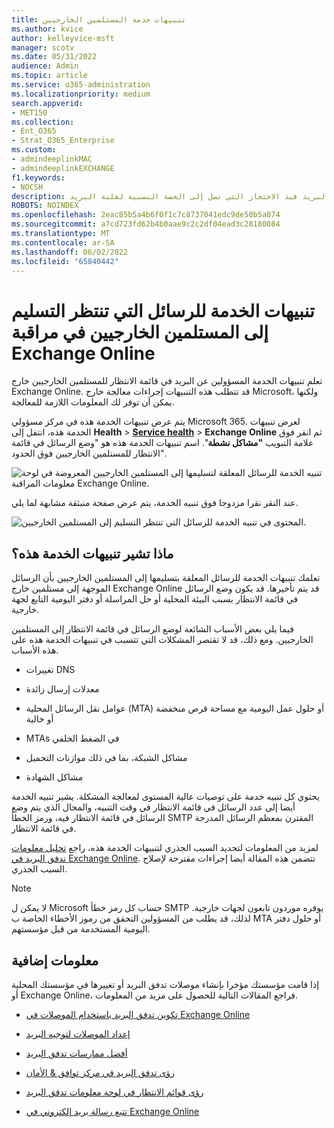 ```yaml
---
title: تنبيهات خدمة المستلمين الخارجيين
ms.author: kvice
author: kelleyvice-msft
manager: scotv
ms.date: 05/31/2022
audience: Admin
ms.topic: article
ms.service: o365-administration
ms.localizationpriority: medium
search.appverid:
- MET150
ms.collection:
- Ent_O365
- Strat_O365_Enterprise
ms.custom:
- admindeeplinkMAC
- admindeeplinkEXCHANGE
f1.keywords:
- NOCSH
description: استخدم تنبيهات خدمة المستلمين الخارجيين لمراقبة علب البريد قيد الاحتجاز التي تصل إلى الحصة النسبية لعلبة البريد.
ROBOTS: NOINDEX
ms.openlocfilehash: 2eac85b5a4b6f0f1c7c8737041edc9de50b5a074
ms.sourcegitcommit: a7cd723fd62b4b0aae9c2c2df04ead3c28180084
ms.translationtype: MT
ms.contentlocale: ar-SA
ms.lasthandoff: 06/02/2022
ms.locfileid: "65840442"
---
```

# <a name="service-alerts-for-messages-pending-delivery-to-external-recipients-in-exchange-online-monitoring"></a>تنبيهات الخدمة للرسائل التي تنتظر التسليم إلى المستلمين الخارجيين في مراقبة Exchange Online

تعلم تنبيهات الخدمة المسؤولين عن البريد في قائمة الانتظار للمستلمين الخارجيين خارج Exchange Online. قد تتطلب هذه التنبيهات إجراءات معالجة خارج Microsoft، ولكنها يمكن أن توفر لك المعلومات اللازمة للمعالجة.

يتم عرض تنبيهات الخدمة هذه في مركز مسؤولي Microsoft 365. لعرض تنبيهات الخدمة هذه، انتقل إلى **Health** >  <a href="https://go.microsoft.com/fwlink/p/?linkid=842900" target="_blank">**Service health**</a> >  **Exchange Online** ثم انقر فوق علامة التبويب **"مشاكل نشطة**". اسم تنبيهات الخدمة هذه هو "وضع الرسائل في قائمة الانتظار للمستلمين الخارجيين فوق الحدود".

![تنبيه الخدمة للرسائل المعلقة لتسليمها إلى المستلمين الخارجيين المعروضة في لوحة معلومات المراقبة Exchange Online.](../media/microsoft-365-exchange-monitoring/ExternalRecipientsServiceAlerts1.png)

عند النقر نقرا مزدوجا فوق تنبيه الخدمة، يتم عرض صفحة منبثقة مشابهة لما يلي.

![المحتوى في تنبيه الخدمة للرسائل التي تنتظر التسليم إلى المستلمين الخارجيين.](../media/microsoft-365-exchange-monitoring/ExternalRecipientsServiceAlerts2.png)

## <a name="what-do-these-service-alerts-indicate"></a>ماذا تشير تنبيهات الخدمة هذه؟

تعلمك تنبيهات الخدمة للرسائل المعلقة بتسليمها إلى المستلمين الخارجيين بأن الرسائل الموجهة إلى مستلمين خارج Exchange Online قد يتم تأخيرها. قد يكون وضع الرسائل في قائمة الانتظار بسبب البيئة المحلية أو حل المراسلة أو دفتر اليومية التابع لجهة خارجية.

فيما يلي بعض الأسباب الشائعة لوضع الرسائل في قائمة الانتظار إلى المستلمين الخارجيين. ومع ذلك، قد لا تقتصر المشكلات التي تتسبب في تنبيهات الخدمة هذه على هذه الأسباب.

- تغييرات DNS

- معدلات إرسال زائدة

- عوامل نقل الرسائل المحلية (MTA) أو حلول عمل اليومية مع مساحة قرص منخفضة أو خالية

- MTAs في الضغط الخلفي

- مشاكل الشبكة، بما في ذلك موازنات التحميل

- مشاكل الشهادة

يحتوي كل تنبيه خدمة على توصيات عالية المستوى لمعالجة المشكلة. يشير تنبيه الخدمة أيضا إلى عدد الرسائل في قائمة الانتظار في وقت التنبيه، والمجال الذي يتم وضع الرسائل في قائمة الانتظار فيه، ورمز الخطأ SMTP المقترن بمعظم الرسائل المدرجة في قائمة الانتظار.

لمزيد من المعلومات لتحديد السبب الجذري لتنبيهات الخدمة هذه، راجع [تحليل معلومات تدفق البريد في Exchange Online](../security/office-365-security/mail-flow-intelligence-in-office-365.md). تتضمن هذه المقالة أيضا إجراءات مقترحة لإصلاح السبب الجذري.

> [!NOTE]
> لا يمكن ل Microsoft حساب كل رمز خطأ SMTP يوفره موردون تابعون لجهات خارجية. لذلك، قد يطلب من المسؤولين التحقق من رموز الأخطاء الخاصة ب MTA أو حلول دفتر اليومية المستخدمة من قبل مؤسستهم.

## <a name="more-information"></a>معلومات إضافية

إذا قامت مؤسستك مؤخرا بإنشاء موصلات تدفق البريد أو تغييرها في مؤسستك المحلية أو Exchange Online، فراجع المقالات التالية للحصول على مزيد من المعلومات.

- [تكوين تدفق البريد باستخدام الموصلات في Exchange Online](/exchange/mail-flow-best-practices/use-connectors-to-configure-mail-flow/use-connectors-to-configure-mail-flow)

- [إعداد الموصلات لتوجيه البريد](/exchange/mail-flow-best-practices/use-connectors-to-configure-mail-flow/set-up-connectors-to-route-mail)

- [أفضل ممارسات تدفق البريد](/exchange/mail-flow-best-practices/mail-flow-best-practices)

- [رؤى تدفق البريد في مركز توافق & الأمان](/microsoft-365/security/office-365-security/mail-flow-insights-v2)

- [رؤى قوائم الانتظار في لوحة معلومات تدفق البريد](/microsoft-365/security/office-365-security/mfi-queue-alerts-and-queues#queues-insight-in-the-mail-flow-dashboard)

- [تتبع رسالة بريد إلكتروني في Exchange Online](/exchange/monitoring/trace-an-email-message/trace-an-email-message)
